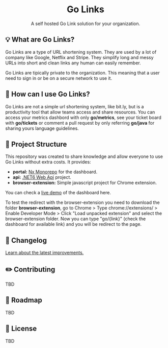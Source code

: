 <h1 align="center">Go Links</h1>
<p align="center">A self hosted Go Link solution for your organization.</p>

<!-- Build and deploy error/success -->

## :bulb: What are Go Links?
Go Links are a type of URL shortening system. They are used by a lot of company like Google, Netflix and Stripe. They simplify long and messy URLs into short and clean links any human can easily remember.

Go Links are tipically private to the organization. This meaning that a user need to sign in or be on a secure network to use it.

## :milky_way: How can I use Go Links?
Go Links are not a simple url shortening system, like bit.ly, but is a productivity tool that allow teams access and share resources.
You can access your metrics dashbord with only <b>go/metrics</b>, see your ticket board with <b>go/tickets</b> or comment a pull request by only referring <b>go/java</b> for sharing yours language guidelines.

## :microscope: Project Structure

This repository was created to share knowledge and allow everyone to use Go Links without extra costs.
It provides:
- **portal:** [Nx Monorepo](https://nx.dev/more-concepts/why-monorepos) for the dashboard.
- **api:** [.NET6 Web Api](https://dotnet.microsoft.com/en-us/apps/aspnet/apis) project.
- **browser-extension:** Simple javascript project for Chrome extension.

You can check a [live demo](https://go-links-dashboard.vercel.app/) of the dashboard here.

To test the redirect with the browser-extension you need to download the folder **browser-extension**, go to Chrome > Type chrome://extensions/ > Enable Developer Mode > Click "Load unpacked extension" and select the browser-extension folder. 
Now you can type "go/{link}" (check the dashboard for available link) and you will be redirect to the page.

## :memo: Changelog

[Learn about the latest improvements.](CHANGELOG.md)


## :pencil2: Contributing

TBD

## :calendar: Roadmap

TBD

## :page_with_curl: License

TBD
